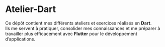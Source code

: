  # Atelier-Dart

Ce dépôt contient mes différents ateliers et exercices réalisés en **Dart**.  
Ils me servent à pratiquer, consolider mes connaissances et me préparer à travailler plus efficacement avec **Flutter** pour le développement d’applications.
